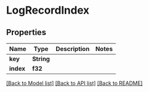 # LogRecordIndex

## Properties

Name | Type | Description | Notes
------------ | ------------- | ------------- | -------------
**key** | **String** |  | 
**index** | **f32** |  | 

[[Back to Model list]](../README.md#documentation-for-models) [[Back to API list]](../README.md#documentation-for-api-endpoints) [[Back to README]](../README.md)


